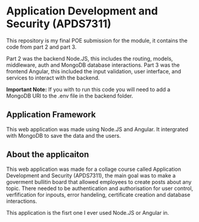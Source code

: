 # Application Development and Security (APDS7311)

This repository is my final POE submission for the module, it contains the code from part 2 and part 3.

Part 2 was the backend Node.JS, this includes the routing, models, middleware, auth and MongoDB database interactions. Part 3 was the frontend Angular, this included the input validation, user interface, and services to interact with the backend.

**Important Note:** If you with to run this code you will need to add a MongoDB URl to the .env file in the backend folder.

## Application Framework

This web application was made using Node.JS and Angular. It intergrated with MongoDB to save the data and the users.

## About the applicaiton

This web application was made for a collage course called Application Development and Security (APDS7311), the main goal was to make a goverment bullitin board that allowed employees to create posts about any topic. There needed to be authentication and authorisation for user control, verfification for inpouts, error handeling, certificate creation and database interactions. 

This application is the fisrt one I ever used Node.JS or Angular in.